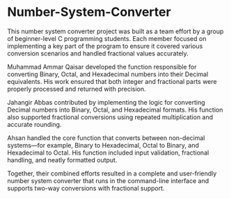 # Number-System-Converter
This number system converter project was built as a team effort by a group of beginner-level C programming students. Each member focused on implementing a key part of the program to ensure it covered various conversion scenarios and handled fractional values accurately.

Muhammad Ammar Qaisar developed the function responsible for converting Binary, Octal, and Hexadecimal numbers into their Decimal equivalents. His work ensured that both integer and fractional parts were properly processed and returned with precision.

Jahangir Abbas contributed by implementing the logic for converting Decimal numbers into Binary, Octal, and Hexadecimal formats. His function also supported fractional conversions using repeated multiplication and accurate rounding.

Ahsan handled the core function that converts between non-decimal systems—for example, Binary to Hexadecimal, Octal to Binary, and Hexadecimal to Octal. His function included input validation, fractional handling, and neatly formatted output.

Together, their combined efforts resulted in a complete and user-friendly number system converter that runs in the command-line interface and supports two-way conversions with fractional support.
